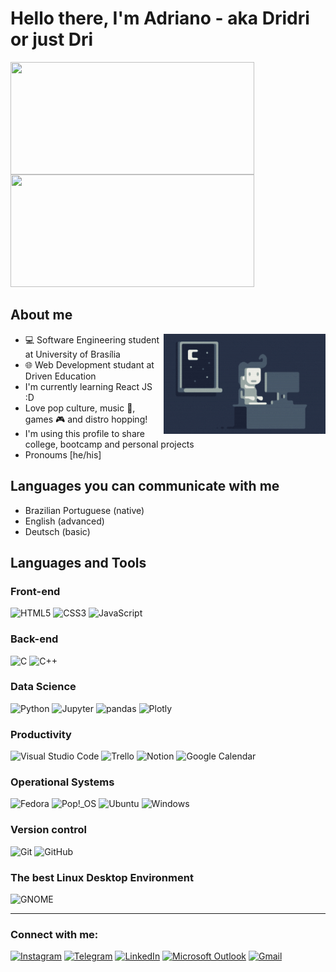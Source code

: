 # Hello there, I'm Adriano - aka Dridri or just Dri  

<img src="https://github-readme-stats.vercel.app/api?username=Dridr1&show_icons=true&theme=dracula&hide_border=true" width="390em" height="180em" align="left" border="none"/>
<img src="https://github-readme-stats.vercel.app/api/top-langs/?username=dridr1&layout=compact&theme=dracula&hide_border=true" width="390em" height="180em" border="none" />

## About me

<img src="https://raw.githubusercontent.com/AVS1508/AVS1508/master/assets/Night-Coding.gif" align="right" height="160em"/>
<ul>
    <li>💻 Software Engineering student at University of Brasília</li>
    <li>🌐 Web Development studant at Driven Education</li>
    <li>I'm currently learning React JS :D</li>
    <li>Love pop culture, music 🎸, games 🎮 and distro hopping! </li>
    <li>I'm using this profile to share college, bootcamp and personal projects</li>
    <li>Pronoums [he/his]</li>
</ul>


## Languages you can communicate with me
* Brazilian Portuguese (native)
* English (advanced)
* Deutsch (basic)

## Languages and Tools

### Front-end
![HTML5](https://img.shields.io/static/v1?style=for-the-badge&message=HTML5&color=E34F26&logo=HTML5&logoColor=FFFFFF&label=)
![CSS3](https://img.shields.io/static/v1?style=for-the-badge&message=CSS3&color=1572B6&logo=CSS3&logoColor=FFFFFF&label=)
![JavaScript](https://img.shields.io/static/v1?style=for-the-badge&message=JavaScript&color=222222&logo=JavaScript&logoColor=F7DF1E&label=)

### Back-end
![C](https://img.shields.io/static/v1?style=for-the-badge&message=C&color=222222&logo=C&logoColor=A8B9CC&label=)
![C++](https://img.shields.io/static/v1?style=for-the-badge&message=C%2B%2B&color=00599C&logo=C%2B%2B&logoColor=FFFFFF&label=)

### Data Science
![Python](https://img.shields.io/static/v1?style=for-the-badge&message=Python&color=3776AB&logo=Python&logoColor=FFFFFF&label=)
![Jupyter](https://img.shields.io/static/v1?style=for-the-badge&message=Jupyter&color=F37626&logo=Jupyter&logoColor=FFFFFF&label=)
![pandas](https://img.shields.io/static/v1?style=for-the-badge&message=pandas&color=150458&logo=pandas&logoColor=FFFFFF&label=)
![Plotly](https://img.shields.io/static/v1?style=for-the-badge&message=Plotly&color=3F4F75&logo=Plotly&logoColor=FFFFFF&label=)

### Productivity
![Visual Studio Code](https://img.shields.io/static/v1?style=for-the-badge&message=Visual+Studio+Code&color=007ACC&logo=Visual+Studio+Code&logoColor=FFFFFF&label=)
![Trello](https://img.shields.io/static/v1?style=for-the-badge&message=Trello&color=0052CC&logo=Trello&logoColor=FFFFFF&label=)
![Notion](https://img.shields.io/static/v1?style=for-the-badge&message=Notion&color=000000&logo=Notion&logoColor=FFFFFF&label=)
![Google Calendar](https://img.shields.io/static/v1?style=for-the-badge&message=Google+Calendar&color=4285F4&logo=Google+Calendar&logoColor=FFFFFF&label=)

### Operational Systems
![Fedora](https://img.shields.io/static/v1?style=for-the-badge&message=Fedora&color=294172&logo=Fedora&logoColor=FFFFFF&label=)
![Pop!_OS](https://img.shields.io/static/v1?style=for-the-badge&message=Pop%21_OS&color=222222&logo=Pop%21_OS&logoColor=48B9C7&label=)
![Ubuntu](https://img.shields.io/static/v1?style=for-the-badge&message=Ubuntu&color=E95420&logo=Ubuntu&logoColor=FFFFFF&label=)
![Windows](https://img.shields.io/static/v1?style=for-the-badge&message=Windows&color=0078D6&logo=Windows&logoColor=FFFFFF&label=)

### Version control
![Git](https://img.shields.io/static/v1?style=for-the-badge&message=Git&color=F05032&logo=Git&logoColor=FFFFFF&label=)
![GitHub](https://img.shields.io/static/v1?style=for-the-badge&message=GitHub&color=181717&logo=GitHub&logoColor=FFFFFF&label=)

### The best Linux Desktop Environment
![GNOME](https://img.shields.io/static/v1?style=for-the-badge&message=GNOME&color=4A86CF&logo=GNOME&logoColor=FFFFFF&label=)

 ---

### Connect with me:
[![Instagram](https://img.shields.io/static/v1?style=for-the-badge&message=Instagram&color=E4405F&logo=Instagram&logoColor=FFFFFF&label=)][instagram]
[![Telegram](https://img.shields.io/static/v1?style=for-the-badge&message=Telegram&color=26A5E4&logo=Telegram&logoColor=FFFFFF&label=)][telegram]
[![LinkedIn](https://img.shields.io/static/v1?style=for-the-badge&message=LinkedIn&color=0A66C2&logo=LinkedIn&logoColor=FFFFFF&label=)][linkedin]
[![Microsoft Outlook](https://img.shields.io/static/v1?style=for-the-badge&message=Microsoft+Outlook&color=0078D4&logo=Microsoft+Outlook&logoColor=FFFFFF&label=)][outlook]
[![Gmail](https://img.shields.io/static/v1?style=for-the-badge&message=Gmail&color=EA4335&logo=Gmail&logoColor=FFFFFF&label=)][gmail]

[instagram]: https://www.instagram.com/a.drianof/
[linkedin]: https://www.linkedin.com/in/adrianofcc/
[telegram]: https://t.me/adrianofcc
[outlook]: mailto:a.driano@outlook.com
[gmail]: mailto:adriano.fcc@gmail.com